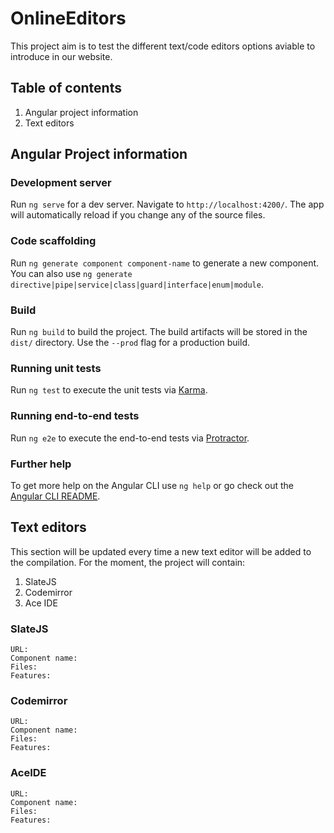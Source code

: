 # OnlineEditors

This project aim is to test the different text/code editors options aviable to introduce in our website.

## Table of contents

1. Angular project information
2. Text editors

## Angular Project information

### Development server

Run `ng serve` for a dev server. Navigate to `http://localhost:4200/`. The app will automatically reload if you change any of the source files.

### Code scaffolding

Run `ng generate component component-name` to generate a new component. You can also use `ng generate directive|pipe|service|class|guard|interface|enum|module`.

### Build

Run `ng build` to build the project. The build artifacts will be stored in the `dist/` directory. Use the `--prod` flag for a production build.

### Running unit tests

Run `ng test` to execute the unit tests via [Karma](https://karma-runner.github.io).

### Running end-to-end tests

Run `ng e2e` to execute the end-to-end tests via [Protractor](http://www.protractortest.org/).

### Further help

To get more help on the Angular CLI use `ng help` or go check out the [Angular CLI README](https://github.com/angular/angular-cli/blob/master/README.md).

## Text editors

This section will be updated every time a new text editor will be added to the compilation. For the moment, the project will contain:

1. SlateJS
2. Codemirror
3. Ace IDE

### SlateJS

    URL:
    Component name:
    Files:
    Features:

### Codemirror

    URL:
    Component name:
    Files:
    Features:

### AceIDE

    URL:
    Component name:
    Files:
    Features: